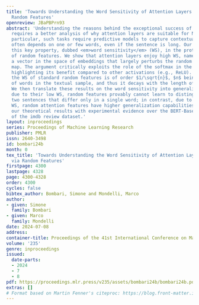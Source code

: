 ```yaml
---
title: 'Towards Understanding the Word Sensitivity of Attention Layers: A Study via
  Random Features'
openreview: JBaPBPrn93
abstract: 'Understanding the reasons behind the exceptional success of transformers
  requires a better analysis of why attention layers are suitable for NLP tasks. In
  particular, such tasks require predictive models to capture contextual meaning which
  often depends on one or few words, even if the sentence is long. Our work studies
  this key property, dubbed <em>word sensitivity</em> (WS), in the prototypical setting
  of random features. We show that attention layers enjoy high WS, namely, there exists
  a vector in the space of embeddings that largely perturbs the random attention features
  map. The argument critically exploits the role of the softmax in the attention layer,
  highlighting its benefit compared to other activations (e.g., ReLU). In contrast,
  the WS of standard random features is of order $1/\sqrt{n}$, $n$ being the number
  of words in the textual sample, and thus it decays with the length of the context.
  We then translate these results on the word sensitivity into generalization bounds:
  due to their low WS, random features provably cannot learn to distinguish between
  two sentences that differ only in a single word; in contrast, due to their high
  WS, random attention features have higher generalization capabilities. We validate
  our theoretical results with experimental evidence over the BERT-Base word embeddings
  of the imdb review dataset.'
layout: inproceedings
series: Proceedings of Machine Learning Research
publisher: PMLR
issn: 2640-3498
id: bombari24b
month: 0
tex_title: 'Towards Understanding the Word Sensitivity of Attention Layers: A Study
  via Random Features'
firstpage: 4300
lastpage: 4328
page: 4300-4328
order: 4300
cycles: false
bibtex_author: Bombari, Simone and Mondelli, Marco
author:
- given: Simone
  family: Bombari
- given: Marco
  family: Mondelli
date: 2024-07-08
address:
container-title: Proceedings of the 41st International Conference on Machine Learning
volume: '235'
genre: inproceedings
issued:
  date-parts:
  - 2024
  - 7
  - 8
pdf: https://proceedings.mlr.press/v235/assets/bombari24b/bombari24b.pdf
extras: []
# Format based on Martin Fenner's citeproc: https://blog.front-matter.io/posts/citeproc-yaml-for-bibliographies/
---
```

